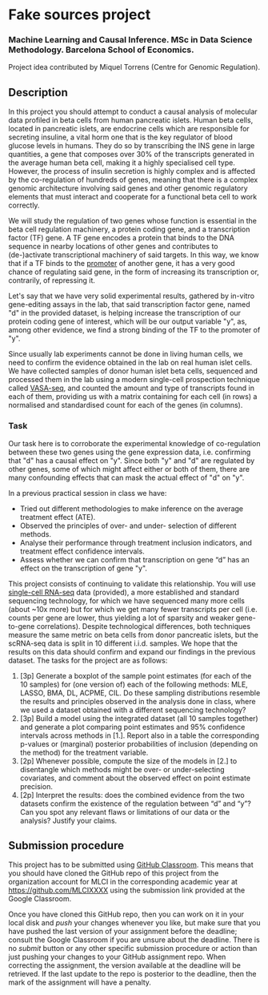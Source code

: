 # Fake sources project

### Machine Learning and Causal Inference. MSc in Data Science Methodology. Barcelona School of Economics.

Project idea contributed by Miquel Torrens (Centre for Genomic Regulation).

## Description

In this project you should attempt to conduct a causal analysis of
molecular data profiled in beta cells from human pancreatic islets.
Human beta cells, located in pancreatic islets, are endocrine cells which are
responsible for secreting insuline, a vital horm one that is the key regulator
of blood glucose levels in humans. They do so by transcribing the INS gene in
large quantities, a gene that composes over 30% of the transcripts generated in
the average human beta cell, making it a highly specialised cell type. However,
the process of insulin secretion is highly complex and is affected by the
co-regulation of hundreds of genes, meaning that there is a complex genomic
architecture involving said genes and other genomic regulatory elements that
must interact and cooperate for a functional beta cell to work correctly.

We will study the regulation of two genes whose function is essential in the
beta cell regulation machinery, a protein coding gene, and a transcription
factor (TF) gene. A TF gene encodes a protein that binds to the DNA sequence in
nearby locations of other genes and contributes to (de-)activate transcriptional
machinery of said targets. In this way, we know that if a TF binds to the
[promoter](https://en.wikipedia.org/wiki/Promoter_%28genetics%29) of another
gene, it has a very good chance of regulating said gene, in the form of
increasing its transcription or, contrarily, of repressing it.

Let's say that we have very solid experimental results, gathered by in-vitro
gene-editing assays in the lab, that said transcription factor gene, named "d"
in the provided dataset, is helping increase the transcription of our protein
coding gene of interest, which will be our output variable "y", as, among other
evidence, we find a strong binding of the TF to the promoter of "y".

Since usually lab experiments cannot be done in living human cells, we need to
confirm the evidence obtained in the lab on real human islet cells. We have
collected samples of donor human islet beta cells, sequenced and processed them
in the lab using a modern single-cell prospection technique called
[VASA-seq](https://www.nature.com/articles/s41587-022-01361-8), and counted the
amount and type of transcripts found in each of them, providing us with a matrix
containing for each cell (in rows) a normalised and standardised count for each
of the genes (in columns). 

### Task

Our task here is to corroborate the experimental knowledge of co-regulation
between these two genes using the gene expression data, i.e. confirming that "d"
has a causal effect on "y". Since both "y" and "d" are regulated by other genes,
some of which might affect either or both of them, there are many confounding
effects that can mask the actual effect of "d" on "y".

In a previous practical session in class we have:

* Tried out different methodologies to make inference on the average treatment
  effect (ATE).
* Observed the principles of over- and under- selection of different methods.
* Analyse their performance through treatment inclusion indicators, and
  treatment effect confidence intervals.
* Assess whether we can confirm that transcription on gene “d” has an effect on
  the transcription of gene "y".

This project consists of continuing to validate this relationship. You will use
[single-cell RNA-seq](https://en.wikipedia.org/wiki/Single-cell_sequencing#Transcriptome_sequencing_%28scRNA-seq%29)
data (provided), a more established and standard sequencing technology, for
which we have sequenced many more cells (about ~10x more) but for which we get
many fewer transcripts per cell (i.e. counts per gene are lower, thus yielding
a lot of sparsity and weaker gene-to-gene correlations). Despite technological
differences, both techniques measure the same metric on beta cells from donor
pancreatic islets, but the scRNA-seq data is split in 10 different i.i.d.
samples. We hope that the results on this data should confirm and expand our
findings in the previous dataset. The tasks for the project are as follows:

1. [3p] Generate a boxplot of the sample point estimates (for each of the 10
   samples) for (one version of) each of the following methods: MLE, LASSO, BMA,
   DL, ACPME, CIL. Do these sampling distributions resemble the results and
   principles observed in the analysis done in class, where we used a dataset
   obtained with a different sequencing technology?
2. [3p] Build a model using the integrated dataset (all 10 samples together) and
   generate a plot comparing point estimates and 95% confidence intervals across
   methods in [1.]. Report also in a table the corresponding p-values or
   (marginal) posterior probabilities of inclusion (depending on the method) for
   the treatment variable.
3. [2p] Whenever possible, compute the size of the models in [2.] to disentangle
   which methods might be over- or under-selecting covariates, and comment about
   the observed effect on point estimate precision.
4. [2p] Interpret the results: does the combined evidence from the two datasets
   confirm the existence of the regulation between “d” and “y”? Can you spot any
   relevant flaws or limitations of our data or the analysis? Justify your claims.

## Submission procedure

This project has to be submitted using
[GitHub Classroom](https://classroom.github.com). This
means that you should have cloned the GitHub repo of this project
from the organization account for MLCI in the corresponding academic
year at https://github.com/MLCIXXXX using the submission link
provided at the Google Classroom.

Once you have cloned this GitHub repo, then you can work on it in
your local disk and _push_ your changes whenever you like, but make
sure that you have pushed the last version of your assignment before
the deadline; consult the Google Classroom if you are unsure about
the deadline. There is no _submit_ button or any other specific
submission procedure or action than just pushing your changes to your
GitHub assignment repo. When correcting the assignment, the version
available at the deadline will be retrieved. If the last update to
the repo is posterior to the deadline, then the mark of the
assignment will have a penalty.
